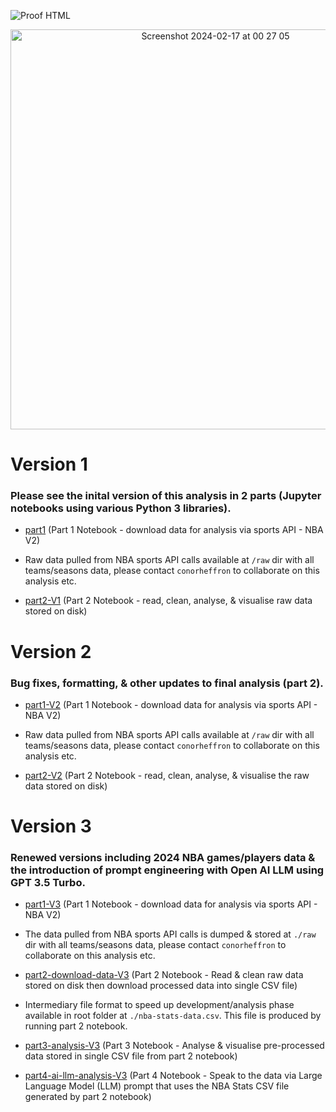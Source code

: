 ![Proof HTML](https://github.com/cph33/nba-stats/actions/workflows/proof-html.yml/badge.svg)

<p align="center">
  <img width="640" alt="Screenshot 2024-02-17 at 00 27 05" src="https://github.com/cph33/nba-stats/assets/8218626/dd2aaff9-f464-4da4-a376-69641e9cdeb4">
</p>

# Version 1 
### Please see the inital version of this analysis in 2 parts (Jupyter notebooks using various Python 3 libraries).

- [part1](https://conorheffron.github.io/nba-stats/part1.ipynb) (Part 1 Notebook - download data for analysis via sports API - NBA V2)

- Raw data pulled from NBA sports API calls available at `/raw` dir with all teams/seasons data, please contact `conorheffron` to collaborate on this analysis etc.

- [part2-V1](https://conorheffron.github.io/nba-stats/part2-V1.html) (Part 2 Notebook - read, clean, analyse, & visualise raw data stored on disk)


# Version 2
### Bug fixes, formatting, & other updates to final analysis (part 2).

- [part1-V2](https://conorheffron.github.io/nba-stats/part1-V2.html) (Part 1 Notebook - download data for analysis via sports API - NBA V2)

- Raw data pulled from NBA sports API calls available at `/raw` dir with all teams/seasons data, please contact `conorheffron` to collaborate on this analysis etc.

- [part2-V2](https://conorheffron.github.io/nba-stats/part2-V2.html) (Part 2 Notebook - read, clean, analyse, & visualise the raw data stored on disk)


# Version 3
### Renewed versions including 2024 NBA games/players data & the introduction of prompt engineering with Open AI LLM using GPT 3.5 Turbo.

- [part1-V3](https://conorheffron.github.io/nba-stats/part1-V3.html) (Part 1 Notebook - download data for analysis via sports API - NBA V2)

- The data pulled from NBA sports API calls is dumped & stored at `./raw` dir with all teams/seasons data, please contact `conorheffron` to collaborate on this analysis etc.

- [part2-download-data-V3](https://conorheffron.github.io/nba-stats/part2-download-data-V3.html) (Part 2 Notebook - Read & clean raw data stored on disk then download processed data into single CSV file)

- Intermediary file format to speed up development/analysis phase available in root folder at `./nba-stats-data.csv`. This file is produced by running part 2 notebook.

- [part3-analysis-V3](https://conorheffron.github.io/nba-stats/part3-analysis-V3.html) (Part 3 Notebook - Analyse & visualise pre-processed data stored in single CSV file from part 2 notebook)

- [part4-ai-llm-analysis-V3](https://conorheffron.github.io/nba-stats/part4-ai-llm-analysis-V3.html) (Part 4 Notebook - Speak to the data via Large Language Model (LLM) prompt that uses the NBA Stats CSV file generated by part 2 notebook)

